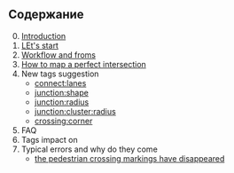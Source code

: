 ## Содержание

0. [Introduction](./intro.md)
1. [LEt's start](./getting-started.md)
2. [Workflow and froms](./workflow.and.forms.md)
3. [How to map a perfect intersection](./perfect.junction.md)
4. New tags suggestion
    - [connect:lanes](./way.tags.connect:lanes.md)
    - [junction:shape](./node.tags.junction:shape.md)
    - [junction:radius](./node.tags.junction:radius.md)
    - [junction:cluster:radius](./node.tags.junction:cluster:radius.md)
    - [crossing:corner](./node.tags.crossing:corner.md) 
5. FAQ
6. Tags impact on
7. Typical errors and why do they come
    - [the pedestrian crossing markings have disappeared](./examples/crossing-error.md)
